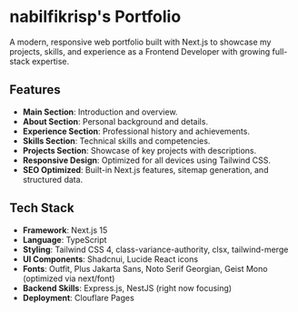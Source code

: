 # nabilfikrisp's Portfolio

A modern, responsive web portfolio built with Next.js to showcase my projects, skills, and experience as a Frontend Developer with growing full-stack expertise.

## Features

- **Main Section**: Introduction and overview.
- **About Section**: Personal background and details.
- **Experience Section**: Professional history and achievements.
- **Skills Section**: Technical skills and competencies.
- **Projects Section**: Showcase of key projects with descriptions.
- **Responsive Design**: Optimized for all devices using Tailwind CSS.
- **SEO Optimized**: Built-in Next.js features, sitemap generation, and structured data.

## Tech Stack

- **Framework**: Next.js 15
- **Language**: TypeScript
- **Styling**: Tailwind CSS 4, class-variance-authority, clsx, tailwind-merge
- **UI Components**: Shadcnui, Lucide React icons
- **Fonts**: Outfit, Plus Jakarta Sans, Noto Serif Georgian, Geist Mono (optimized via next/font)
- **Backend Skills**: Express.js, NestJS (right now focusing)
- **Deployment**: Clouflare Pages
